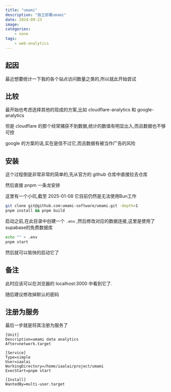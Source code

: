 ```yaml
---
title: "umami"
description: "独立部署umami"
date: 2024-09-23
image:
categories:
    - none
tags:
    - web-analytics
---
```


## 起因

最近想要统计一下我的各个站点访问数量之类的,所以就此开始尝试

## 比较

最开始也考虑选择其他的现成的方案,比如 cloudflare-analytics 和 google-analytics

但是 cloudflare 的那个经常捕获不到数据,统计的数值有明显出入,而且数据也不够可控

google 的方案的话,实在是信不过它,而且数据有被当作广告的风险

## 安装

这个过程倒是非常非常的简单的,先从官方的 github 仓库中直接拉去仓库

然后直接 pnpm 一条龙安排

这里有一个小坑,截至 2025-01-08 它目前仍然是无法使用Bun工作

``` bash
git clone git@github.com:umami-software/umami.git -depth=1
pnpm install && pnpm build
```

启动之前,在此目录中创建一个 `.env` ,然后修改对应的数据连接,这里是使用了supabase的免费数据库

``` bash
echo "" > .env
pnpm start
```

然后就可以愉快的启动它了

## 备注

此时应该可以在浏览器的 localhost:3000 中看到它了.

随后建议修改掉默认的密码

## 注册为服务

最后一步就是将其注册为服务了

``` shell
[Unit]
Description=umami data analytics
After=network.target

[Service]
Type=simple
User=iaalai
WorkingDirectory=/home/iaalai/project/umami
ExecStart=pnpm start

[Install]
WantedBy=multi-user.target
```
